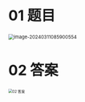 # 01 题目

<img src="https://cvp.oss-cn-shanghai.aliyuncs.com/picgo/202403110859645.png" alt="image-20240311085900554" style="zoom:67%;" />

# 02 答案

<img src="https://cvp.oss-cn-shanghai.aliyuncs.com/picgo/202403121022910.png" alt="02 答案" style="zoom:50%;" />